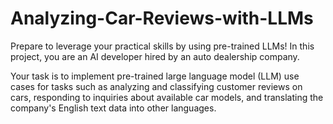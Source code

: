 # Analyzing-Car-Reviews-with-LLMs

Prepare to leverage your practical skills by using pre-trained LLMs! In this project, you are an AI developer hired by an auto dealership company.

Your task is to implement pre-trained large language model (LLM) use cases for tasks such as analyzing and classifying customer reviews on cars, responding to inquiries about available car models, and translating the company's English text data into other languages.
